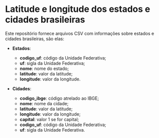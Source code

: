 # Latitude e longitude dos estados e cidades brasileiras

Este repositório fornece arquivos CSV com informações sobre estados e cidades brasileiras, são elas:

- **Estados**:
  * **codigo_uf**: código da Unidade Federativa;
  * **uf**:	sigla da Unidade Federativa;
  * **nome**:	nome do estado;
  * **latitude**: valor da latitude;
  * **longitude**: valor da longitude.
  
- **Cidades**:
  * **codigo_ibge**: código atrelado ao IBGE;	
  * **nome**: nome da cidade;	
  * **latitude**: valor da latitude;
  * **longitude**: valor da longitude;
  * **capital**: valor 1 se for capital;	
  * **codigo_uf**: código da Unidade Federativa;
  * **uf**:	sigla da Unidade Federativa.

